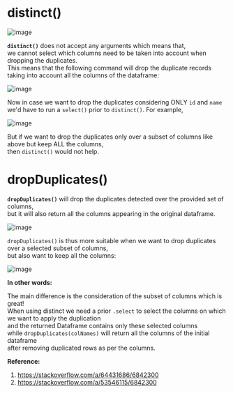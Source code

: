 # distinct() 

![image](https://user-images.githubusercontent.com/26399543/153939718-5828dfa7-d768-49d4-9ec1-e5bc80079175.png)  

**`distinct()`** does not accept any arguments which means that,  
we cannot select which columns need to be taken into account when dropping the duplicates.  
This means that the following command will drop the duplicate records taking into account all the columns of the dataframe:  

![image](https://user-images.githubusercontent.com/26399543/153939837-d064e498-dc66-4f66-912b-9819c3d77307.png)  

Now in case we want to drop the duplicates considering ONLY `id` and `name`  
we'd have to run a `select()` prior to `distinct()`. For example,  

![image](https://user-images.githubusercontent.com/26399543/153939976-6f7e1437-0538-4db2-b820-099de4d0ae99.png)  

But if we want to drop the duplicates only over a subset of columns like above but keep ALL the columns,  
then `distinct()` would not help.  

# dropDuplicates()

**`dropDuplicates()`** will drop the duplicates detected over the provided set of columns,  
but it will also return all the columns appearing in the original dataframe.  

![image](https://user-images.githubusercontent.com/26399543/153940256-a8d47583-e409-4e81-a386-c2b76cec06e3.png)  

`dropDuplicates()` is thus more suitable when we want to drop duplicates over a selected subset of columns,  
but also want to keep all the columns:  

![image](https://user-images.githubusercontent.com/26399543/153940331-94b8140d-62b5-433b-b968-719022c6c08d.png)  


**In other words:**  

The main difference is the consideration of the subset of columns which is great!  
When using distinct we need a prior `.select` to select the columns on which we want to apply the duplication  
and the returned Dataframe contains only these selected columns  
while `dropDuplicates(colNames)` will return all the columns of the initial dataframe  
after removing duplicated rows as per the columns.  

**Reference:**  
1. https://stackoverflow.com/a/64431686/6842300
2. https://stackoverflow.com/a/53546115/6842300

